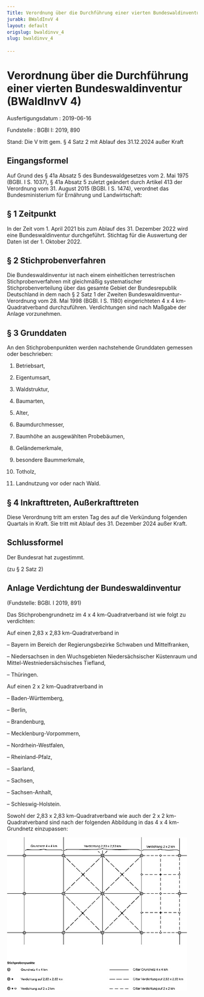 ```yaml
---
Title: Verordnung über die Durchführung einer vierten Bundeswaldinventur
jurabk: BWaldInvV 4
layout: default
origslug: bwaldinvv_4
slug: bwaldinvv_4

---
```


# Verordnung über die Durchführung einer vierten Bundeswaldinventur (BWaldInvV 4)

Ausfertigungsdatum
:   2019-06-16

Fundstelle
:   BGBl I: 2019, 890

Stand: Die V tritt gem. § 4 Satz 2 mit Ablauf des 31.12.2024 außer Kraft

## Eingangsformel

Auf Grund des § 41a Absatz 5 des Bundeswaldgesetzes vom 2. Mai 1975
(BGBl. I S. 1037), § 41a Absatz 5 zuletzt geändert durch Artikel 413
der Verordnung vom 31. August 2015 (BGBl. I S. 1474), verordnet das
Bundesministerium für Ernährung und Landwirtschaft:


## § 1 Zeitpunkt

In der Zeit vom 1. April 2021 bis zum Ablauf des 31. Dezember 2022
wird eine Bundeswaldinventur durchgeführt. Stichtag für die Auswertung
der Daten ist der 1. Oktober 2022.


## § 2 Stichprobenverfahren

Die Bundeswaldinventur ist nach einem einheitlichen terrestrischen
Stichprobenverfahren mit gleichmäßig systematischer
Stichprobenverteilung über das gesamte Gebiet der Bundesrepublik
Deutschland in dem nach § 2 Satz 1 der Zweiten Bundeswaldinventur-
Verordnung vom 28. Mai 1998 (BGBl. I S. 1180) eingerichteten 4 x 4 km-
Quadratverband durchzuführen. Verdichtungen sind nach Maßgabe der
Anlage vorzunehmen.


## § 3 Grunddaten

An den Stichprobenpunkten werden nachstehende Grunddaten gemessen oder
beschrieben:

1.  Betriebsart,


2.  Eigentumsart,


3.  Waldstruktur,


4.  Baumarten,


5.  Alter,


6.  Baumdurchmesser,


7.  Baumhöhe an ausgewählten Probebäumen,


8.  Geländemerkmale,


9.  besondere Baummerkmale,


10. Totholz,


11. Landnutzung vor oder nach Wald.





## § 4 Inkrafttreten, Außerkrafttreten

Diese Verordnung tritt am ersten Tag des auf die Verkündung folgenden
Quartals in Kraft. Sie tritt mit Ablauf des 31. Dezember 2024 außer
Kraft.


## Schlussformel

Der Bundesrat hat zugestimmt.

(zu § 2 Satz 2)

## Anlage Verdichtung der Bundeswaldinventur

(Fundstelle: BGBl. I 2019, 891)

Das Stichprobengrundnetz im 4 x 4 km-Quadratverband ist wie folgt zu
verdichten:

Auf einen 2,83 x 2,83 km-Quadratverband in

–   Bayern im Bereich der Regierungsbezirke Schwaben und Mittelfranken,


–   Niedersachsen in den Wuchsgebieten Niedersächsischer Küstenraum und
    Mittel-Westniedersächsisches Tiefland,


–   Thüringen.




Auf einen 2 x 2 km-Quadratverband in

–   Baden-Württemberg,


–   Berlin,


–   Brandenburg,


–   Mecklenburg-Vorpommern,


–   Nordrhein-Westfalen,


–   Rheinland-Pfalz,


–   Saarland,


–   Sachsen,


–   Sachsen-Anhalt,


–   Schleswig-Holstein.




Sowohl der 2,83 x 2,83 km-Quadratverband wie auch der 2 x 2 km-
Quadratverband sind nach der folgenden Abbildung in das 4 x 4 km-
Grundnetz einzupassen:

![bgbl1_2019_j0890-1_0010.jpg](bgbl1_2019_j0890-1_0010.jpg)
